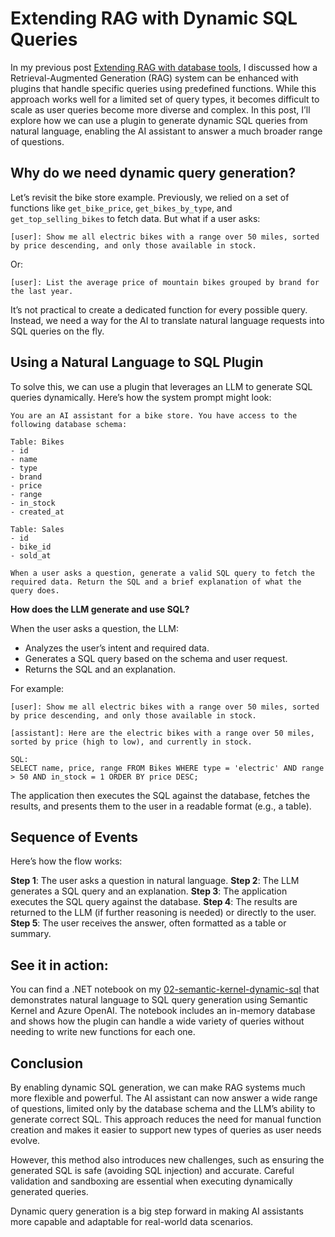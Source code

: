 # Extending RAG with Dynamic SQL Queries

In my previous post [Extending RAG with database tools](https://binarytrails.com/posts/2025/05/rag-with-tools), I discussed how a Retrieval-Augmented Generation (RAG) system can be enhanced with plugins that handle specific queries using predefined functions. While this approach works well for a limited set of query types, it becomes difficult to scale as user queries become more diverse and complex. In this post, I’ll explore how we can use a plugin to generate dynamic SQL queries from natural language, enabling the AI assistant to answer a much broader range of questions.

## Why do we need dynamic query generation?

Let’s revisit the bike store example. Previously, we relied on a set of functions like `get_bike_price`, `get_bikes_by_type`, and `get_top_selling_bikes` to fetch data. But what if a user asks:

```text
[user]: Show me all electric bikes with a range over 50 miles, sorted by price descending, and only those available in stock.
```

Or:

```text
[user]: List the average price of mountain bikes grouped by brand for the last year.
```

It’s not practical to create a dedicated function for every possible query. Instead, we need a way for the AI to translate natural language requests into SQL queries on the fly.

## Using a Natural Language to SQL Plugin

To solve this, we can use a plugin that leverages an LLM to generate SQL queries dynamically. Here’s how the system prompt might look:

```text
You are an AI assistant for a bike store. You have access to the following database schema:

Table: Bikes
- id
- name
- type
- brand
- price
- range
- in_stock
- created_at

Table: Sales
- id
- bike_id
- sold_at

When a user asks a question, generate a valid SQL query to fetch the required data. Return the SQL and a brief explanation of what the query does.
```

**How does the LLM generate and use SQL?**

When the user asks a question, the LLM:
- Analyzes the user’s intent and required data.
- Generates a SQL query based on the schema and user request.
- Returns the SQL and an explanation.

For example:

```text
[user]: Show me all electric bikes with a range over 50 miles, sorted by price descending, and only those available in stock.

[assistant]: Here are the electric bikes with a range over 50 miles, sorted by price (high to low), and currently in stock.

SQL:
SELECT name, price, range FROM Bikes WHERE type = 'electric' AND range > 50 AND in_stock = 1 ORDER BY price DESC;
```

The application then executes the SQL against the database, fetches the results, and presents them to the user in a readable format (e.g., a table).

## Sequence of Events

Here’s how the flow works:

**Step 1**: The user asks a question in natural language.
**Step 2**: The LLM generates a SQL query and an explanation.
**Step 3**: The application executes the SQL query against the database.
**Step 4**: The results are returned to the LLM (if further reasoning is needed) or directly to the user.
**Step 5**: The user receives the answer, often formatted as a table or summary.

## See it in action:

You can find a .NET notebook on my [02-semantic-kernel-dynamic-sql](https://github.com/rakeshl4/ai-examples/tree/main/02-semantic-kernel-dynamic-sql) that demonstrates natural language to SQL query generation using Semantic Kernel and Azure OpenAI. The notebook includes an in-memory database and shows how the plugin can handle a wide variety of queries without needing to write new functions for each one.

## Conclusion

By enabling dynamic SQL generation, we can make RAG systems much more flexible and powerful. The AI assistant can now answer a wide range of questions, limited only by the database schema and the LLM’s ability to generate correct SQL. This approach reduces the need for manual function creation and makes it easier to support new types of queries as user needs evolve.

However, this method also introduces new challenges, such as ensuring the generated SQL is safe (avoiding SQL injection) and accurate. Careful validation and sandboxing are essential when executing dynamically generated queries.

Dynamic query generation is a big step forward in making AI assistants more capable and adaptable for real-world data scenarios.
